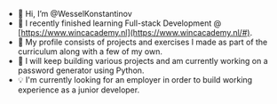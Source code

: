 - 👋 Hi, I’m @WesselKonstantinov
- 💪 I recently finished learning Full-stack Development @ [https://www.wincacademy.nl](https://www.wincacademy.nl/#). 
- 👀 My profile consists of projects and exercises I made as part of the curriculum along with a few of my own.
- 🌱 I will keep building various projects and am currently working on a password generator using Python.
- 💡 I'm currently looking for an employer in order to build working experience as a junior developer.

<!---
WesselKonstantinov/WesselKonstantinov is a ✨ special ✨ repository because its `README.md` (this file) appears on your GitHub profile.
You can click the Preview link to take a look at your changes.
--->
